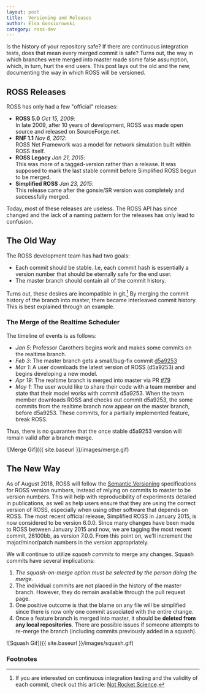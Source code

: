 ```yaml
---
layout: post
title:  Versioning and Releases
author: Elsa Gonsiorowski
category: ross-dev
---
```


Is the history of your repository safe?
If there are continuous integration tests, does that mean every merged commit is safe?
Turns out, the way in which branches were merged into master made some false assumption, which, in turn, hurt the end users.
This post lays out the old and the new, documenting the way in which ROSS will be versioned.

## ROSS Releases

ROSS has only had a few "official" releases:

- **ROSS 5.0** *Oct 15, 2009*: <br />
  In late 2009, after 10 years of development, ROSS was made open source and released on SourceForge.net.
- **RNF 1.1** *Nov 6, 2012*: <br />
  ROSS Net Framework was a model for network simulation built within ROSS itself.
- **ROSS Legacy** *Jan 21, 2015*: <br />
  This was more of a tagged-version rather than a release.
  It was supposed to mark the last stable commit before Simplified ROSS begun to be merged.
- **Simplified ROSS** *Jan 23, 2015*: <br />
  This release came after the gonsie/SR version was completely and successfully merged.

Today, most of these releases are useless.
The ROSS API has since changed and the lack of a naming pattern for the releases has only lead to confusion.

## The Old Way

The ROSS development team has had two goals:

- Each commit should be stable.
  I.e, each commit hash is essentially a version number that should be eternally safe for the end user.
- The master branch should contain all of the commit history.

Turns out, these desires are incompatible in git.[^1]
By merging the commit history of the branch into master, there became interleaved commit history.
This is best explained through an example.

### The Merge of the Realtime Scheduler

The timeline of events is as follows:

- *Jan 5*: Professor Carothers begins work and makes some commits on the realtime branch.
- *Feb 3*: The master branch gets a small/bug-fix commit [d5a9253](https://github.com/carothersc/ROSS/commit/d5a9253cf13e3aa1b5e5b5c5550538f0b15d58a7)
- *Mar 1*: A user downloads the latest version of ROSS (d5a9253) and begins developing a new model.
- *Apr 19*: The realtime branch is merged into master via PR [#79](https://github.com/carothersc/ROSS/pull/79)
- *May 1*: The user would like to share their code with a team member and state that their model works with commit d5a9253.
  When the team member downloads ROSS and checks out commit d5a9253, the some commits from the realtime branch now appear on the master branch, before d5a9253.
  These commits, for a partially implemented feature, break ROSS.

Thus, there is no guarantee that the once stable d5a9253 version will remain valid after a branch merge.

![Merge Gif]({{ site.baseurl }}/images/merge.gif)

## The New Way

As of August 2018, ROSS will follow the [Semantic Versioning](https://semver.org/) specifications for ROSS version numbers, instead of relying on commits to master to be version numbers.
This will help with reproducibility of experiments detailed in publications, as well as help users ensure that they are using the correct version of ROSS, especially when using other software that depends on ROSS. 
The most recent official release, Simplified ROSS in January 2015, is now considered to be version 6.0.0.
Since many changes have been made to ROSS between January 2015 and now, we are tagging the most recent commit, 26100bb, as version 7.0.0.
From this point on, we'll increment the major/minor/patch numbers in the version appropriately. 

We will continue to utilize *squash commits* to merge any changes.
Squash commits have several implications:

1. *The squash-on-merge option must be selected by the person doing the merge.*
1. The individual commits are not placed in the history of the master branch.
   However, they do remain available through the pull request page.
2. One positive outcome is that the blame on any file will be simplified since there is now only one commit associated with the entire change.
3. Once a feature branch is merged into master, it should be **deleted from any local repositories**.
   There are possible issues if someone attempts to re-merge the branch (including commits previously added in a squash).

![Squash Gif]({{ site.baseurl }}/images/squash.gif)


### Footnotes

[^1]: If you are interested on continuous integration testing and the validity of each commit, check out this article: [Not Rocket Science](http://graydon.livejournal.com/186550.html).

